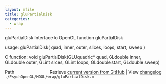 ```yaml
---
layout: mfile
title: gluPartialDisk
categories:
  - wrap
---
```


gluPartialDisk  Interface to OpenGL function gluPartialDisk

usage:  gluPartialDisk\( quad, inner, outer, slices, loops, start, sweep \)

C function:  void gluPartialDisk\(GLUquadric\* quad, GLdouble inner, GLdouble outer, GLint slices, GLint loops, GLdouble start, GLdouble sweep\)


<div class="code_header" style="text-align:right;">
  <span style="float:left;">Path&nbsp;&nbsp;</span> <span class="counter">Retrieve <a href=
  "https://raw.github.com/Psychtoolbox-3/Psychtoolbox-3/beta/./PsychOpenGL/MOGL/wrap/gluPartialDisk.m">current version from GitHub</a> | View <a href=
  "https://github.com/Psychtoolbox-3/Psychtoolbox-3/commits/beta/./PsychOpenGL/MOGL/wrap/gluPartialDisk.m">changelog</a></span>
</div>
<div class="code">
  <code>./PsychOpenGL/MOGL/wrap/gluPartialDisk.m</code>
</div>

